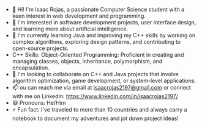 - 👋 Hi! I'm Isaac Rojas, a passionate Computer Science student with a keen interest in web development and programming.
- 👀 I'm interested in software development projects, user interface design, and learning more about artificial intelligence.
- 🌱 I'm currently learning Java and improving my C++ skills by working on complex algorithms, exploring design patterns, and contributing to open-source projects.
- C++ Skills: Object-Oriented Programming: Proficient in creating and managing classes, objects, inheritance, polymorphism, and encapsulation.
- 💞️ I'm looking to collaborate on C++ and Java projects that involve algorithm optimization, game development, or system-level applications.
- 📫 ou can reach me via email at isaacrojas2197@gmail.com or connect with me on LinkedIn: https://www.linkedin.com/in/isaacrojas2197/
- 😄 Pronouns: He/Him
- ⚡ Fun fact:  I've traveled to more than 10 countries and always carry a notebook to document my adventures and jot down project ideas!

<!---
isaacrojas2197/isaacrojas2197 is a ✨ special ✨ repository because its `README.md` (this file) appears on your GitHub profile.
You can click the Preview link to take a look at your changes.
--->
